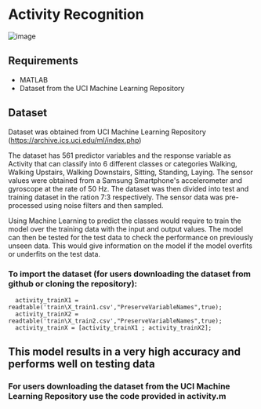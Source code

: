 # Activity Recognition

![image](https://user-images.githubusercontent.com/45201620/92718617-a9008080-f37f-11ea-9d41-27026db7912c.png)

## Requirements
* MATLAB
* Dataset from the UCI Machine Learning Repository

## Dataset
Dataset was obtained from UCI Machine Learning Repository (https://archive.ics.uci.edu/ml/index.php)

The dataset has 561 predictor variables and the response variable as Activity that can classify into 6 different classes or categories Walking, Walking Upstairs, Walking Downstairs, Sitting, Standing, Laying. The sensor values were obtained from a Samsung Smartphone's accelerometer and gyroscope at the rate of 50 Hz. The dataset was then divided into test and training dataset in the ration 7:3 respectively.
The sensor data was pre-processed using noise filters and then sampled.

Using Machine Learning to predict the classes would require to train the model over the training data with the input and output values. The model can then be tested for the test data to check the performance on previously unseen data. This would give information on the model if the model overfits or underfits on the test data.

### To import the dataset (for users downloading the dataset from github or cloning the repository):
```
  activity_trainX1 = readtable('train\X_train1.csv',"PreserveVariableNames",true);
  activity_trainX2 = readtable('train\X_train2.csv',"PreserveVariableNames",true);
  activity_trainX = [activity_trainX1 ; activity_trainX2]; 
```
## This model results in a very high accuracy and performs well on testing data 
### For users downloading the dataset from the UCI Machine Learning Repository use the code provided in activity.m
